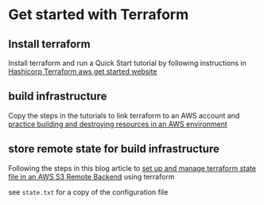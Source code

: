 # Get started with Terraform

## Install terraform

Install terraform and run a Quick Start tutorial by following instructions in [Hashicorp Terraform aws get started website](https://developer.hashicorp.com/terraform/tutorials/aws-get-started/install-cli)

## build infrastructure

Copy the steps in the tutorials to link terraform to an AWS account and [practice building and destroying resources in an AWS environment](https://developer.hashicorp.com/terraform/tutorials/aws-get-started/aws-build)

## store remote state for build infrastructure

Following the steps in this blog article to [set up and manage terraform state file in an AWS S3 Remote Backend](https://dev.to/sre_panchanan/introduction-to-aws-s3-remote-backend-with-terraform-28i7) using terraform

see `state.txt` for a copy of the configuration file



